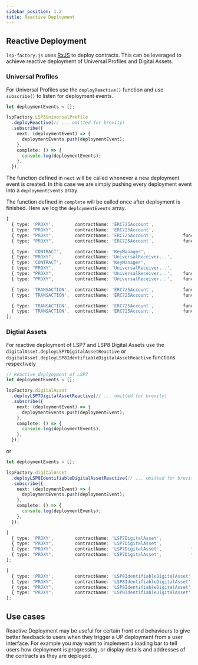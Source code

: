 ```yaml
---
sidebar_position: 1.2
title: Reactive Deployment
---
```


## Reactive Deployment

`lsp-factory.js` uses [RxJS](https://github.com/ReactiveX/rxjs) to deploy contracts. This can be leveraged to achieve reactive deployment of Universal Profiles and Digital Assets.

### Universal Profiles
For Universal Profiles use the `deployReactive()` function and use `subscribe()` to listen for deployment events.

```typescript
let deploymentEvents = [];

lspFactory.LSP3UniversalProfile
  .deployReactive(// ... omitted for brevity)
  .subscribe({
    next: (deploymentEvent) => {
      deploymentEvents.push(deploymentEvent);
    },
    complete: () => {
      console.log(deploymentEvents);
    },
  });
```
The function defined in `next` will be called whenever a new deployment event is created. In this case we are simply pushing every deployment event into a `deploymentEvents` array.

The function defined in `complete` will be called once after deployment is finished. Here we log the `deploymentEvents` array.


```typescript title="console.log(deploymentEvents) output"
[
  { type: 'PROXY',        contractName: 'ERC725Account',                                              status: 'PENDING',  transaction:  {} },
  { type: "PROXY",        contractName: 'ERC725Account',                                              status: 'PENDING',  receipt:      {} },
  { type: "PROXY",        contractName: 'ERC725Account',           functionName: 'initialize',        status: 'PENDING',  transaction:  {} },
  { type: "PROXY",        contractName: 'ERC725Account',           functionName: 'initialize',        status: 'COMPLETE', receipt:      {} },

  { type: 'CONTRACT',     contractName: 'KeyManager',                                                 status: 'PENDING',  transaction:  {} },
  { type: "PROXY",        contractName: 'UniversalReceiver...',                                       status: 'PENDING',  transaction:  {} },
  { type: 'CONTRACT',     contractName: 'KeyManager',                                                 status: 'COMPLETE', receipt:      {} },
  { type: "PROXY",        contractName: 'UniversalReceiver...',                                       status: 'PENDING',  receipt:      {} },
  { type: "PROXY",        contractName: 'UniversalReceiver...',    functionName: 'initialize',        status: 'PENDING',  transaction:  {} },
  { type: "PROXY",        contractName: 'UniversalReceiver...',    functionName: 'initialize',        status: 'COMPLETE', receipt:      {} },

  { type: 'TRANSACTION',  contractName: 'ERC725Account',           functionName: 'setDataMultiple',   status: 'PENDING',  transaction:  {} },
  { type: 'TRANSACTION',  contractName: 'ERC725Account',           functionName: 'setDataMultiple',   status: 'COMPLETE', receipt:      {} },

  { type: 'TRANSACTION',  contractName: 'ERC725Account',           functionName: 'transferOwnership', status: 'PENDING',  transaction:  {} },
  { type: 'TRANSACTION',  contractName: 'ERC725Account',           functionName: 'transferOwnership', status: 'COMPLETE', receipt:      {} },
];
```

### Digtial Assets

For reactive deployment of LSP7 and LSP8 Digital Assets use the `digitalAsset.deployLSP7DigitalAssetReactive` or `digitalAsset.deployLSP8IdentifiableDigitalAssetReactive` functions respectively 

```typescript title="LSP7 Deployment"
// Reactive deplyoyment of LSP7
let deploymentEvents = [];

lspFactory.digitalAsset
  .deployLSP7DigitalAssetReactive(// ... omitted for brevity)
  .subscribe({
    next: (deploymentEvent) => {
      deploymentEvents.push(deploymentEvent);
    },
    complete: () => {
      console.log(deploymentEvents);
    },
  });
```

or 

```typescript title="LSP8 Deployment"
let deploymentEvents = [];

lspFactory.digitalAsset
  .deployLSP8IdentifiableDigitalAssetReactive(// ... omitted for brevity)
  .subscribe({
    next: (deploymentEvent) => {
      deploymentEvents.push(deploymentEvent);
    },
    complete: () => {
      console.log(deploymentEvents);
    },
  });
```

```typescript title="LSP7 Deployment Events"
[
  { type: 'PROXY',        contractName: 'LSP7DigitalAsset',                                              status: 'PENDING',  transaction:  {} },
  { type: "PROXY",        contractName: 'LSP7DigitalAsset',                                              status: 'PENDING',  receipt:      {} },
  { type: "PROXY",        contractName: 'LSP7DigitalAsset',           functionName: 'initialize',        status: 'PENDING',  transaction:  {} },
  { type: "PROXY",        contractName: 'LSP7DigitalAsset',           functionName: 'initialize',        status: 'COMPLETE', receipt:      {} },
];
```

```typescript title="LSP8    Deployment Events"
[
  { type: 'PROXY',        contractName: 'LSP8IdentifiableDigitalAsset',                                              status: 'PENDING',  transaction:  {} },
  { type: "PROXY",        contractName: 'LSP8IdentifiableDigitalAsset',                                              status: 'PENDING',  receipt:      {} },
  { type: "PROXY",        contractName: 'LSP8IdentifiableDigitalAsset',           functionName: 'initialize',        status: 'PENDING',  transaction:  {} },
  { type: "PROXY",        contractName: 'LSP8IdentifiableDigitalAsset',           functionName: 'initialize',        status: 'COMPLETE', receipt:      {} },
];
```

## Use cases
Reactive Deployment may be useful for certain front end behaviours to give better feedback to users when they trigger a UP deployment from a user interface. For example you may want to implement a loading bar to tell users how deployment is progressing, or display details and addresses of the contracts as they are deployed.
